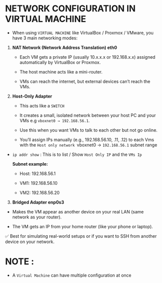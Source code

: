 # NETWORK CONFIGURATION IN VIRTUAL MACHINE
- When using `VIRTUAL MACHINE` like VirtualBox / Proxmox / VMware, you have 3 main networking modes:

1. **NAT Network (Network Address Translation) eth0**

   - Each VM gets a private IP (usually 10.x.x.x or 192.168.x.x) assigned automatically by VirtualBox or Proxmox.

   - The host machine acts like a mini-router.

   - VMs can reach the internet, but external devices can’t reach the VMs.

2. **Host-Only Adapter**
   - This acts like a `SWITCH`
   - It creates a small, isolated network between your host PC and your VMs e.g `vboxnet0 → 192.168.56.1`.

   - Use this when you want VMs to talk to each other but not go online.

   - You’ll assign IPs manually (e.g., 192.168.56.10, .11, .12) to each Vms with the `Host only network `vboxnet0 → `192.168.56.1` subnet range
  
  - `ip addr show` : This is to list / Show `Host Only IP` and the `VMs Ip` 
  
    **Subnet example:**
    - Host: 192.168.56.1

    - VM1: 192.168.56.10

    - VM2: 192.168.56.20

3. **Bridged Adapter enp0s3**

- Makes the VM appear as another device on your real LAN (same network as your router).

- The VM gets an IP from your home router (like your phone or laptop).

✅ Best for simulating real-world setups or if you want to SSH from another device on your network.

# NOTE :
- A `Virtual Machine` can have multiple configuration at once